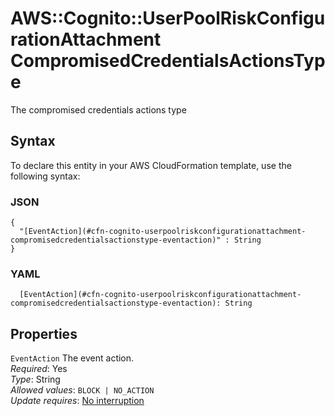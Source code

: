 # AWS::Cognito::UserPoolRiskConfigurationAttachment CompromisedCredentialsActionsType<a name="aws-properties-cognito-userpoolriskconfigurationattachment-compromisedcredentialsactionstype"></a>

The compromised credentials actions type

## Syntax<a name="aws-properties-cognito-userpoolriskconfigurationattachment-compromisedcredentialsactionstype-syntax"></a>

To declare this entity in your AWS CloudFormation template, use the following syntax:

### JSON<a name="aws-properties-cognito-userpoolriskconfigurationattachment-compromisedcredentialsactionstype-syntax.json"></a>

```
{
  "[EventAction](#cfn-cognito-userpoolriskconfigurationattachment-compromisedcredentialsactionstype-eventaction)" : String
}
```

### YAML<a name="aws-properties-cognito-userpoolriskconfigurationattachment-compromisedcredentialsactionstype-syntax.yaml"></a>

```
  [EventAction](#cfn-cognito-userpoolriskconfigurationattachment-compromisedcredentialsactionstype-eventaction): String
```

## Properties<a name="aws-properties-cognito-userpoolriskconfigurationattachment-compromisedcredentialsactionstype-properties"></a>

`EventAction`  <a name="cfn-cognito-userpoolriskconfigurationattachment-compromisedcredentialsactionstype-eventaction"></a>
The event action\.  
*Required*: Yes  
*Type*: String  
*Allowed values*: `BLOCK | NO_ACTION`  
*Update requires*: [No interruption](https://docs.aws.amazon.com/AWSCloudFormation/latest/UserGuide/using-cfn-updating-stacks-update-behaviors.html#update-no-interrupt)